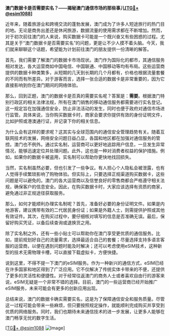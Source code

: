 **澳门数据卡是否需要实名？——揭秘澳门通信市场的那些事儿[[TG💪+ @esim1088](https://t.me/s/esim1088)]**

近年来，随着旅游业和跨境交流的蓬勃发展，澳门成为了许多人短途旅行的热门目的地。无论是商务出差还是休闲旅游，数据流量的使用需求都在不断增加。然而，对于初次前往澳门的人来说，购买数据卡可能是一个既兴奋又有些困惑的过程。尤其是关于“澳门数据卡是否需要实名”的问题，更是让不少人摸不着头脑。今天，我们就来聊聊这个话题，希望能为计划前往澳门的朋友提供一份清晰的解答。

首先，我们需要了解澳门的数据卡市场现状。澳门作为国际化的都市，其通信服务相对发达，各大运营商如中国电信、中国联通、中国移动等均有布局。这些运营商提供的数据卡种类繁多，从短期的几天到长期的几个月都有，价格也根据流量套餐的不同而有所差异。对于游客而言，选择一张合适的数据卡是非常重要的，因为它直接影响到你在澳门期间的网络体验。

那么，回到正题，澳门的数据卡是否真的需要实名呢？答案是：**需要**。根据澳门特别行政区的相关法律法规，所有在澳门销售的移动通信服务都需要进行实名登记。这一规定旨在加强通信安全，防止非法活动的发生，同时也便于政府对通信市场进行监管。具体来说，当你购买数据卡时，商家会要求你提供有效的身份证明文件，比如护照或港澳通行证，并记录下你的相关信息。

为什么会有这样的要求呢？这其实与全球范围内的通信安全管理趋势有关。随着互联网技术的发展，网络安全问题日益凸显，各国和地区都在加强对通信服务的管控。澳门也不例外。通过实名制，运营商可以更好地追踪用户信息，一旦发生异常情况，能够迅速定位并处理问题。此外，这也是一种对消费者权益的保护措施。例如，如果你的数据卡被盗用，实名制可以帮助你更快地找回损失。

当然，实名制虽然必要，但也引发了一些争议。有人担心个人隐私会被泄露，也有人觉得手续繁琐影响了购物体验。但实际上，只要选择正规渠道购买数据卡，这些问题是可以避免的。澳门的各大运营商以及信誉良好的零售商都会严格遵守相关法规，确保客户的信息安全。因此，在购买数据卡时，大家应该选择有资质的商家，避免通过非正规途径获取服务。

那么，如何才能顺利办理实名制呢？首先，准备好必要的身份证明文件。如果是内地游客，建议携带有效的二代居民身份证；如果是外籍人士，则需提供护照或其他有效证件。其次，在购买过程中，要仔细核对填写的信息是否准确无误。最后，保留好购买凭证，以备后续查询或退换货之用。

除了实名制之外，还有一些小贴士可以帮助你在澳门享受更优质的通信服务。比如，提前规划好自己的流量需求，选择最适合自己的套餐；尽量选择支持多语言客服的运营商，以便在遇到问题时能及时解决；还可以考虑使用eSIM技术，这种新型的技术无需物理卡槽，可以直接下载虚拟卡，方便快捷。

说到这里，不得不提一下澳门的eSIM服务。作为一种新兴的通信方式，eSIM已经在许多国家和地区得到了广泛应用。它不仅解决了传统实体卡带来的不便，还提供了更多的灵活性和便捷性。对于经常往返澳门的商务人士或者喜欢自由行的游客来说，eSIM无疑是一个非常不错的选择。目前，澳门的一些运营商已经开始推广eSIM服务，未来可能会有更多的创新应用出现。

总结来说，澳门的数据卡确实需要实名，这是为了保障通信安全和服务质量。尽管这一过程可能会带来一些麻烦，但只要按照规定操作，就能顺利完成购买并享受到优质的网络服务。同时，我们也期待未来通信技术的进一步发展，让更多人能够在澳门畅享无忧的数字生活。

[[TG💪+ @esim1088](https://t.me/s/esim1088) ![Image](https://i.postimg.cc/4NQfJmqS/Snipaste-2025-05-13-00-14-12.png)]